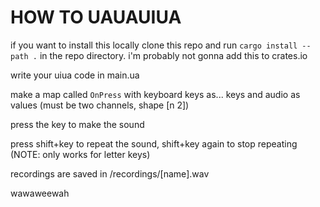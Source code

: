 # HOW TO UAUAUIUA

if you want to install this locally clone this repo and run `cargo install --path .` in the repo directory. i'm probably not gonna add this to crates.io

write your uiua code in main.ua

make a map called `OnPress` with keyboard keys as... keys and audio as values (must be two channels, shape [n 2])

press the key to make the sound

press shift+key to repeat the sound, shift+key again to stop repeating (NOTE: only works for letter keys)

recordings are saved in /recordings/[name].wav

wawaweewah
